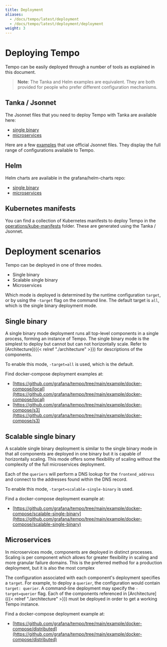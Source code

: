 ```yaml
---
title: Deployment
aliases:
  - /docs/tempo/latest/deployment
  - /docs/tempo/latest/deployment/deployment
weight: 3
---
```


# Deploying Tempo

Tempo can be easily deployed through a number of tools as explained in this document.

> **Note**: The Tanka and Helm examples are equivalent.
> They are both provided for people who prefer different configuration mechanisms.

## Tanka / Jsonnet

The Jsonnet files that you need to deploy Tempo with Tanka are available here:

- [single binary](https://github.com/grafana/tempo/tree/main/operations/jsonnet/single-binary)
- [microservices](https://github.com/grafana/tempo/tree/main/operations/jsonnet/microservices)

Here are a few [examples](https://github.com/grafana/tempo/tree/main/example/tk) that use official Jsonnet files.
They display the full range of configurations available to Tempo.

## Helm

Helm charts are available in the grafana/helm-charts repo:

- [single binary](https://github.com/grafana/helm-charts/tree/main/charts/tempo)
- [microservices](https://github.com/grafana/helm-charts/tree/main/charts/tempo-distributed)

## Kubernetes manifests

You can find a collection of Kubernetes manifests to deploy Tempo in the
[operations/kube-manifests](https://github.com/grafana/tempo/tree/main/operations/kube-manifests)
folder.  These are generated using the Tanka / Jsonnet.

# Deployment scenarios

Tempo can be deployed in one of three modes.

- Single binary
- Scalable single binary
- Microservices

Which mode is deployed is determined by the runtime configuration `target`, or
by using the `-target` flag on the command line. The default target is `all`,
which is the single binary deployment mode.

## Single binary

A single binary mode deployment runs all top-level components in a single
process, forming an instance of Tempo.  The single binary mode is the simplest
to deploy but cannot but can not horizontally scale.  Refer to
[Architecture]({{< relref "./architecture" >}}) for descriptions of the
components.

To enable this mode, `-target=all` is used, which is the default.

Find docker-compose deployment examples at:

- [https://github.com/grafana/tempo/tree/main/example/docker-compose/local](https://github.com/grafana/tempo/tree/main/example/docker-compose/local)
- [https://github.com/grafana/tempo/tree/main/example/docker-compose/s3](https://github.com/grafana/tempo/tree/main/example/docker-compose/s3)

## Scalable single binary

A scalable single binary deployment is similar to the single binary mode in
that all components are deployed in one binary but it is capable of
horizontally scaling. This mode offers some flexibility of scaling without the
complexity of the full microservices deployment.

Each of the `queriers` will perform a DNS lookup for the `frontend_address` and
connect to the addresses found within the DNS record.

To enable this mode, `-target=scalable-single-binary` is used.

Find a docker-compose deployment example at:

- [https://github.com/grafana/tempo/tree/main/example/docker-compose/scalable-single-binary](https://github.com/grafana/tempo/tree/main/example/docker-compose/scalable-single-binary)

## Microservices

In microservices mode, components are deployed in distinct processes.  Scaling
is per component which allows for greater flexibility in scaling and more
granular failure domains. This is the preferred method for a production
deployment, but it is also the most complex

The configuration associated with each component's deployment specifies a
`target`.  For example, to deploy a `querier`, the configuration would contain
`target: querier`.  A command-line deployment may specify the `-target=querier`
flag. Each of the components referenced in [Architecture]({{< relref
"./architecture" >}}) must be deployed in order to get a working Tempo
instance.

Find a docker-compose deployment example at:

- [https://github.com/grafana/tempo/tree/main/example/docker-compose/distributed](https://github.com/grafana/tempo/tree/main/example/docker-compose/distributed)
